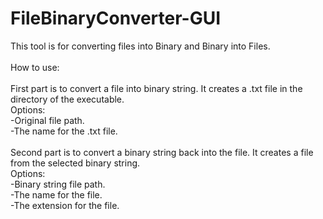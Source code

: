 # FileBinaryConverter-GUI <br />
This tool is for converting files into Binary and Binary into Files.<br />
<br />
How to use:<br />
<br />
First part is to convert a file into binary string. It creates a .txt file in the directory of the executable.<br />
Options:<br />
-Original file path.<br />
-The name for the .txt file.<br />
<br />
Second part is to convert a binary string back into the file. It creates a file from the selected binary string.<br />
Options:<br />
-Binary string file path.<br />
-The name for the file.<br />
-The extension for the file.<br />
